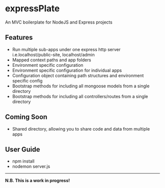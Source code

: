 expressPlate
============

An MVC boilerplate for NodeJS and Express projects


Features
--------
* Run multiple sub-apps under one express http server i.e.localhost/public-site, localhost/admin
* Mapped context paths and app folders
* Environment specific configuration
* Environment specific configuration for individual apps
* Configuration object containing path structures and environment specific config
* Bootstrap methods for including all mongoose models from a single directory
* Bootstrap methods for including all controllers/routes from a single directory


Coming Soon
-----------

* Shared directory, allowing you to share code and data from multiple apps


User Guide
----------

* npm install
* nodemon server.js

---------------------------------------------

**N.B. This is a work in progress!**
